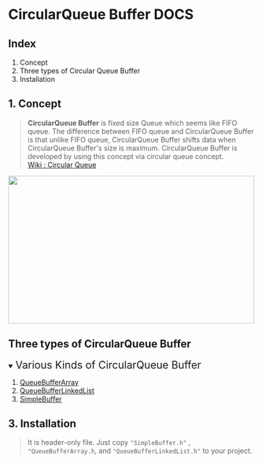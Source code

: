 # CircularQueue Buffer DOCS 


## Index

1. Concept
2. Three types of Circular Queue Buffer
3. Installation




  


## 1. Concept
> **CircularQueue Buffer** is fixed size Queue which seems like FIFO queue. The difference between FIFO queue and CircularQueue Buffer is that unlike FIFO queue, CircularQueue Buffer shifts data when CircularQueue Buffer's size is maximum.
CircularQueue Buffer is developed by using this concept via circular queue concept.  
[Wiki : Circular Queue](https://en.wikipedia.org/wiki/Circular_buffer)

<img src="https://user-images.githubusercontent.com/7028314/169650472-868089e6-92e2-4554-a2ac-4c99e857325f.png" width="500" height="300"/>





## Three types of CircularQueue Buffer
<details open>
<summary> <span style="font-size:150%">Various Kinds of CircularQueue Buffer  </span> </summary>

1. [QueueBufferArray](./QueueBufferArray.md)
2. [QueueBufferLinkedList](./QueueBufferLinkedList.md)
3. [SimpleBuffer](./SimpleBuffer.md)
</details>

## 3. Installation
> It is header-only file. Just copy ```"SimpleBuffer.h"``` , ```"QueueBufferArray.h```, and ```"QueueBufferLinkedList.h"``` to your project.